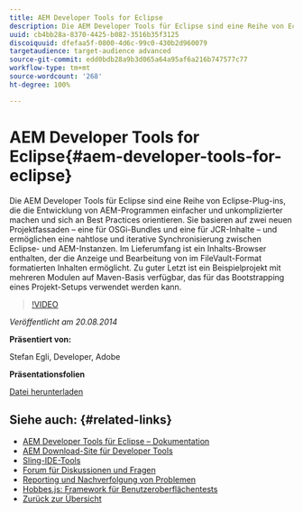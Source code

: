```yaml
---
title: AEM Developer Tools for Eclipse
description: Die AEM Developer Tools für Eclipse sind eine Reihe von Eclipse-Plug-ins, die die Entwicklung von AEM-Programmen einfacher und unkomplizierter machen und sich an Best Practices orientieren. Sie basieren auf zwei neuen Projektfassaden – eine für OSGi-Bundles und eine für JCR-Inhalte – und ermöglichen eine nahtlose und iterative Synchronisierung zwischen Eclipse- und AEM-Instanzen. Im Lieferumfang ist ein Inhalts-Browser enthalten, der die Anzeige und Bearbeitung von im FileVault-Format formatierten Inhalten ermöglicht. Zu guter Letzt ist ein Beispielprojekt mit mehreren Modulen auf Maven-Basis verfügbar, das für das Bootstrapping eines Projekt-Setups verwendet werden kann.
uuid: cb4bb28a-8370-4425-b082-3516b35f3125
discoiquuid: dfefaa5f-0800-4d6c-99c0-430b2d960079
targetaudience: target-audience advanced
source-git-commit: edd0bdb28a9b3d065a64a95af6a216b747577c77
workflow-type: tm+mt
source-wordcount: '268'
ht-degree: 100%

---
```


# AEM Developer Tools for Eclipse{#aem-developer-tools-for-eclipse}

Die AEM Developer Tools für Eclipse sind eine Reihe von Eclipse-Plug-ins, die die Entwicklung von AEM-Programmen einfacher und unkomplizierter machen und sich an Best Practices orientieren. Sie basieren auf zwei neuen Projektfassaden – eine für OSGi-Bundles und eine für JCR-Inhalte – und ermöglichen eine nahtlose und iterative Synchronisierung zwischen Eclipse- und AEM-Instanzen. Im Lieferumfang ist ein Inhalts-Browser enthalten, der die Anzeige und Bearbeitung von im FileVault-Format formatierten Inhalten ermöglicht. Zu guter Letzt ist ein Beispielprojekt mit mehreren Modulen auf Maven-Basis verfügbar, das für das Bootstrapping eines Projekt-Setups verwendet werden kann.

>[!VIDEO](https://video.tv.adobe.com/v/19465/?quality=9)

*Veröffentlicht am 20.08.2014*

**Präsentiert von:**

Stefan Egli, Developer, Adobe

**Präsentationsfolien**

[Datei herunterladen](assets/aem-dev-tools-cq-gems.pdf)

## Siehe auch: {#related-links}

* [AEM Developer Tools für Eclipse – Dokumentation](http://docs.adobe.com/docs/de/dev-tools/aem-eclipse.html)
* [AEM Download-Site für Developer Tools](http://eclipse.adobe.com/aem/dev-tools/)
* [Sling-IDE-Tools](https://sling.apache.org/documentation/development/ide-tooling.html)
* [Forum für Diskussionen und Fragen](http://help-forums.adobe.com/content/adobeforums/en/experience-manager-forum/adobe-experience-manager.html)
* [Reporting und Nachverfolgung von Problemen](https://github.com/Adobe-Marketing-Cloud/aem-eclipse-developer-tools/issues)
* [Hobbes.js: Framework für Benutzeroberflächentests](http://docs.adobe.com/docs/de/aem/6-0/develop/components/hobbes.html)
* [Zurück zur Übersicht](https://helpx.adobe.com/de/experience-manager/kt/eseminars/gems/aem-index.html)
